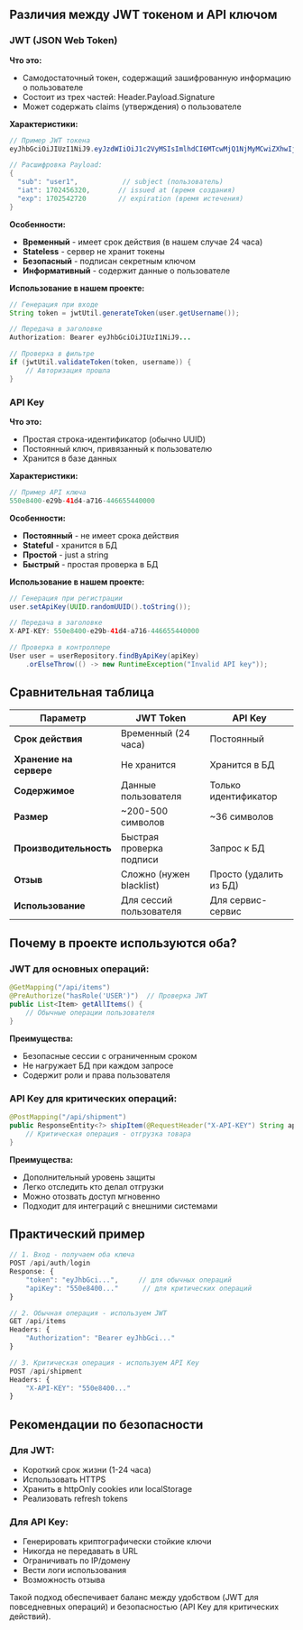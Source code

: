 ## Различия между JWT токеном и API ключом

### JWT (JSON Web Token)

**Что это:**

- Самодостаточный токен, содержащий зашифрованную информацию о пользователе
- Состоит из трех частей: Header.Payload.Signature
- Может содержать claims (утверждения) о пользователе

**Характеристики:**

```java
// Пример JWT токена
eyJhbGciOiJIUzI1NiJ9.eyJzdWIiOiJ1c2VyMSIsImlhdCI6MTcwMjQ1NjMyMCwiZXhwIjoxNzAyNTQyNzIwfQ.xKz5H9J8K_lX3vM2QzK8nL4P6hU3J8K9mN5Q2R4T6Y8

// Расшифровка Payload:
{
  "sub": "user1",           // subject (пользователь)
  "iat": 1702456320,       // issued at (время создания)
  "exp": 1702542720        // expiration (время истечения)
}
```

**Особенности:**

- **Временный** - имеет срок действия (в нашем случае 24 часа)
- **Stateless** - сервер не хранит токены
- **Безопасный** - подписан секретным ключом
- **Информативный** - содержит данные о пользователе

**Использование в нашем проекте:**

```java
// Генерация при входе
String token = jwtUtil.generateToken(user.getUsername());

// Передача в заголовке
Authorization: Bearer eyJhbGciOiJIUzI1NiJ9...

// Проверка в фильтре
if (jwtUtil.validateToken(token, username)) {
    // Авторизация прошла
}
```

### API Key

**Что это:**

- Простая строка-идентификатор (обычно UUID)
- Постоянный ключ, привязанный к пользователю
- Хранится в базе данных

**Характеристики:**

```java
// Пример API ключа
550e8400-e29b-41d4-a716-446655440000
```

**Особенности:**

- **Постоянный** - не имеет срока действия
- **Stateful** - хранится в БД
- **Простой** - just a string
- **Быстрый** - простая проверка в БД

**Использование в нашем проекте:**

```java
// Генерация при регистрации
user.setApiKey(UUID.randomUUID().toString());

// Передача в заголовке
X-API-KEY: 550e8400-e29b-41d4-a716-446655440000

// Проверка в контроллере
User user = userRepository.findByApiKey(apiKey)
    .orElseThrow(() -> new RuntimeException("Invalid API key"));
```

## Сравнительная таблица

|Параметр|JWT Token|API Key|
|---|---|---|
|**Срок действия**|Временный (24 часа)|Постоянный|
|**Хранение на сервере**|Не хранится|Хранится в БД|
|**Содержимое**|Данные пользователя|Только идентификатор|
|**Размер**|~200-500 символов|~36 символов|
|**Производительность**|Быстрая проверка подписи|Запрос к БД|
|**Отзыв**|Сложно (нужен blacklist)|Просто (удалить из БД)|
|**Использование**|Для сессий пользователя|Для сервис-сервис|

## Почему в проекте используются оба?

### JWT для основных операций:

```java
@GetMapping("/api/items")
@PreAuthorize("hasRole('USER')")  // Проверка JWT
public List<Item> getAllItems() {
    // Обычные операции пользователя
}
```

**Преимущества:**

- Безопасные сессии с ограниченным сроком
- Не нагружает БД при каждом запросе
- Содержит роли и права пользователя

### API Key для критических операций:

```java
@PostMapping("/api/shipment")
public ResponseEntity<?> shipItem(@RequestHeader("X-API-KEY") String apiKey) {
    // Критическая операция - отгрузка товара
}
```

**Преимущества:**

- Дополнительный уровень защиты
- Легко отследить кто делал отгрузки
- Можно отозвать доступ мгновенно
- Подходит для интеграций с внешними системами

## Практический пример

```javascript
// 1. Вход - получаем оба ключа
POST /api/auth/login
Response: {
    "token": "eyJhbGci...",     // для обычных операций
    "apiKey": "550e8400..."      // для критических операций
}

// 2. Обычная операция - используем JWT
GET /api/items
Headers: {
    "Authorization": "Bearer eyJhbGci..."
}

// 3. Критическая операция - используем API Key
POST /api/shipment
Headers: {
    "X-API-KEY": "550e8400..."
}
```

## Рекомендации по безопасности

### Для JWT:

- Короткий срок жизни (1-24 часа)
- Использовать HTTPS
- Хранить в httpOnly cookies или localStorage
- Реализовать refresh tokens

### Для API Key:

- Генерировать криптографически стойкие ключи
- Никогда не передавать в URL
- Ограничивать по IP/домену
- Вести логи использования
- Возможность отзыва

Такой подход обеспечивает баланс между удобством (JWT для повседневных операций) и безопасностью (API Key для критических действий).